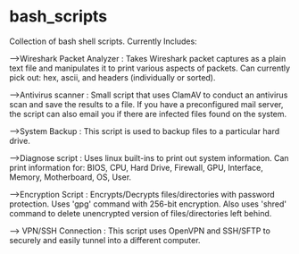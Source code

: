 # bash_scripts

Collection of bash shell scripts. Currently Includes:

-->Wireshark Packet Analyzer : Takes Wireshark packet captures as a plain text file and manipulates it to print various aspects of packets. Can currently pick out: hex, ascii, and headers (individually or sorted). 

-->Antivirus scanner : Small script that uses ClamAV to conduct an antivirus scan and save the results to a file. If you have a preconfigured mail server, the script can also email you if there are infected files found on the system. 

-->System Backup : This script is used to backup files to a particular hard drive.

-->Diagnose script : Uses linux built-ins to print out system information. Can print information for: BIOS, CPU, Hard Drive, Firewall, GPU, Interface, Memory, Motherboard, OS, User.

-->Encryption Script : Encrypts/Decrypts files/directories with password protection. Uses 'gpg' command with 256-bit encryption. Also uses 'shred' command to delete unencrypted version of files/directories left behind. 

--> VPN/SSH Connection : This script uses OpenVPN and SSH/SFTP to securely and easily tunnel into a different computer.  
